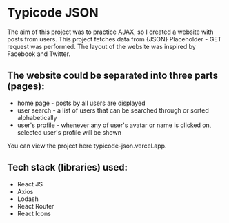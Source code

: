 # Typicode JSON

The aim of this project was to practice AJAX, so I created a website with posts from users. This project fetches data from {JSON} Placeholder - GET request was performed. The layout of the website was inspired by Facebook and Twitter.

## The website could be separated into three parts (pages):

- home page - posts by all users are displayed
- user search - a list of users that can be searched through or sorted alphabetically
- user's profile - whenever any of user's avatar or name is clicked on, selected user's profile will be shown

You can view the project here typicode-json.vercel.app.

## Tech stack (libraries) used:

- React JS
- Axios
- Lodash
- React Router
- React Icons
